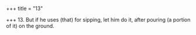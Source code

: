 +++
title = "13"

+++
13. But if he uses (that) for sipping, let him do it, after pouring (a portion of it) on the ground.
